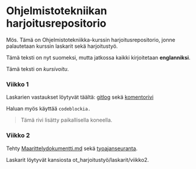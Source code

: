 # Ohjelmistotekniikan harjoitusrepositorio

Mös. Tämä on Ohjelmistotekniikka-kurssin harjoitusrepositorio, jonne palautetaan kurssin laskarit sekä harjoitustyö.

Tämä teksti on nyt suomeksi, mutta jatkossa kaikki kirjoitetaan **englanniksi**.

Tämä teksti on *kursivoitu*.

### Viikko 1

Laskarien vastaukset löytyvät täältä: [gitlog](https://github.com/learntopilk/ot_harjoitustyo/blob/master/laskarit/viikko1/gitlog.txt) sekä [komentorivi](https://github.com/learntopilk/ot_harjoitustyo/blob/master/laskarit/viikko1/komentorivi.txt)

Haluan myös käyttää `codeblockia.`

> Tämä rivi lisätty paikallisella koneella.

### Viikko 2

Tehty [Maarittelydokumentti.md](https://github.com/learntopilk/ot_harjoitustyo/blob/master/dokumentointi/Maarittelydokumentti.md) sekä [tyoajanseuranta](https://github.com/learntopilk/ot_harjoitustyo/blob/master/dokumentointi/tyoaikakirjanpito.md).

Laskarit löytyvät kansiosta  ot_harjoitustyö/laskarit/viikko2.
